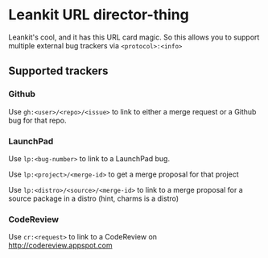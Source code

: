 # Leankit URL director-thing

Leankit's cool, and it has this URL card magic. So this allows you to support multiple external bug trackers via `<protocol>:<info>`

## Supported trackers

### Github

Use `gh:<user>/<repo>/<issue>` to link to either a merge request or a Github bug for that repo.

### LaunchPad

Use `lp:<bug-number>` to link to a LaunchPad bug.

Use `lp:<project>/<merge-id>` to get a merge proposal for that project

Use `lp:<distro>/<source>/<merge-id>` to link to a merge proposal for a source package in a distro (hint, charms is a distro)

### CodeReview

Use `cr:<request>` to link to a CodeReview on http://codereview.appspot.com